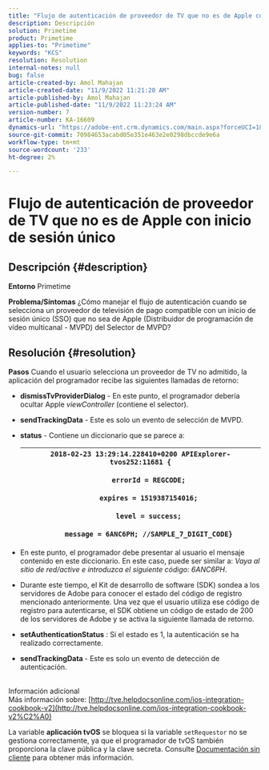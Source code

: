 ```yaml
---
title: "Flujo de autenticación de proveedor de TV que no es de Apple con inicio de sesión único"
description: Descripción
solution: Primetime
product: Primetime
applies-to: "Primetime"
keywords: "KCS"
resolution: Resolution
internal-notes: null
bug: false
article-created-by: Amol Mahajan
article-created-date: "11/9/2022 11:21:20 AM"
article-published-by: Amol Mahajan
article-published-date: "11/9/2022 11:23:24 AM"
version-number: 7
article-number: KA-16609
dynamics-url: "https://adobe-ent.crm.dynamics.com/main.aspx?forceUCI=1&pagetype=entityrecord&etn=knowledgearticle&id=214140a2-2060-ed11-9561-6045bd006268"
source-git-commit: 70984653acabd05e351e463e2e0298dbccde9e6a
workflow-type: tm+mt
source-wordcount: '233'
ht-degree: 2%

---
```


# Flujo de autenticación de proveedor de TV que no es de Apple con inicio de sesión único

## Descripción {#description}

<b>Entorno</b>
Primetime


<b>Problema/Síntomas</b>
¿Cómo manejar el flujo de autenticación cuando se selecciona un proveedor de televisión de pago compatible con un inicio de sesión único (SSO) que no sea de Apple (Distribuidor de programación de vídeo multicanal - MVPD) del Selector de MVPD?


## Resolución {#resolution}

<b>Pasos</b>
Cuando el usuario selecciona un proveedor de TV no admitido, la aplicación del programador recibe las siguientes llamadas de retorno:

- <b>dismissTvProviderDialog</b> - En este punto, el programador debería ocultar Apple *viewController* (contiene el selector).
- <b>sendTrackingData</b> - Este es solo un evento de selección de MVPD.
- <b>status</b> - Contiene un diccionario que se parece a:

   | `2018-02-23 13:29:14.228410+0200 APIExplorer-tvos252:11681 {`<br><br>`    errorId = REGCODE;`<br><br>`    expires = 1519387154016;`<br><br>`    level = success;`<br><br>`    message = 6ANC6PH; //SAMPLE_7_DIGIT_CODE}` |
   | --- |


- En este punto, el programador debe presentar al usuario el mensaje contenido en este diccionario. En este caso, puede ser similar a: *Vaya al sitio de red/active e introduzca el siguiente código: 6ANC6PH*.
- Durante este tiempo, el Kit de desarrollo de software (SDK) sondea a los servidores de Adobe para conocer el estado del código de registro mencionado anteriormente. Una vez que el usuario utiliza ese código de registro para autenticarse, el SDK obtiene un código de estado de 200 de los servidores de Adobe y se activa la siguiente llamada de retorno.


- <b>setAuthenticationStatus</b> : Si el estado es 1, la autenticación se ha realizado correctamente.


- <b>sendTrackingData </b>- Este es solo un evento de detección de autenticación.

<br>Información adicional<br>
Más información sobre: [http://tve.helpdocsonline.com/ios-integration-cookbook-v2](http://tve.helpdocsonline.com/ios-integration-cookbook-v2%C2%A0)

La variable <b>aplicación tvOS</b> se bloquea si la variable `setRequestor` no se gestiona correctamente, ya que el programador de tvOS también proporciona la clave pública y la clave secreta. Consulte [Documentación sin cliente](http://tve.helpdocsonline.com/clientless-integration-cookbook-v2$create_dev) para obtener más información.


